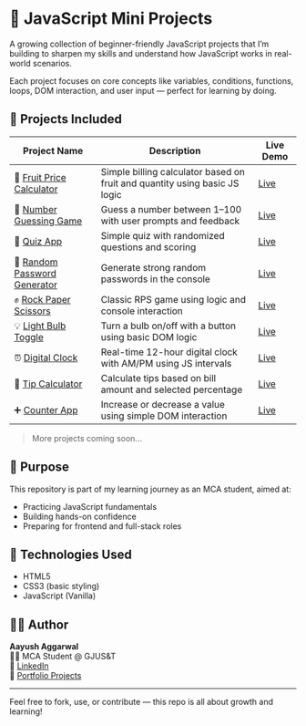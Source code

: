 # 🧠 JavaScript Mini Projects

A growing collection of beginner-friendly JavaScript projects that I’m building to sharpen my skills and understand how JavaScript works in real-world scenarios.

Each project focuses on core concepts like variables, conditions, functions, loops, DOM interaction, and user input — perfect for learning by doing.

## 📂 Projects Included

| Project Name                  | Description                                                     | Live Demo |
|------------------------------|------------------------------------------------------------------|-----------|
| 🍎 [Fruit Price Calculator](./docs/fruit-price-calculator/index.html) | Simple billing calculator based on fruit and quantity using basic JS logic | [Live](https://aayushaggarwal06.github.io/JavaScript_Mini_Projects/fruit-price-calculator/) |
| 🎲 [Number Guessing Game](./docs/number-guess-game/index.html) | Guess a number between 1–100 with user prompts and feedback | [Live](https://aayushaggarwal06.github.io/JavaScript_Mini_Projects/number-guess-game/) |
| 🎯 [Quiz App](./docs/quiz-app/index.html) | Simple quiz with randomized questions and scoring | [Live](https://aayushaggarwal06.github.io/JavaScript_Mini_Projects/quiz-app/) |
| 🔐 [Random Password Generator](./docs/random-password-generator/index.html) | Generate strong random passwords in the console | [Live](https://aayushaggarwal06.github.io/JavaScript_Mini_Projects/random-password-generator/) |
| ✊ [Rock Paper Scissors](./docs/rock-paper-scissors/index.html) | Classic RPS game using logic and console interaction | [Live](https://aayushaggarwal06.github.io/JavaScript_Mini_Projects/rock-paper-scissors/) |
| 💡 [Light Bulb Toggle](./docs/light-bulb-toggle/index.html) | Turn a bulb on/off with a button using basic DOM logic | [Live](https://aayushaggarwal06.github.io/JavaScript_Mini_Projects/light-bulb-toggle/) |
| ⏰ [Digital Clock](./docs/digital-clock/index.html) | Real-time 12-hour digital clock with AM/PM using JS intervals | [Live](https://aayushaggarwal06.github.io/JavaScript_Mini_Projects/digital-clock/) |
| 💸 [Tip Calculator](./docs/tip-calculator/index.html) | Calculate tips based on bill amount and selected percentage | [Live](https://aayushaggarwal06.github.io/JavaScript_Mini_Projects/tip-calculator/) |
| ➕ [Counter App](./docs/counter-app/index.html) | Increase or decrease a value using simple DOM interaction | [Live](https://aayushaggarwal06.github.io/JavaScript_Mini_Projects/counter-app/) |

> More projects coming soon...

## 🎯 Purpose

This repository is part of my learning journey as an MCA student, aimed at:
- Practicing JavaScript fundamentals
- Building hands-on confidence
- Preparing for frontend and full-stack roles

## 🚀 Technologies Used

- HTML5
- CSS3 (basic styling)
- JavaScript (Vanilla)

## 🧑‍💻 Author

**Aayush Aggarwal**  
👨‍🎓 MCA Student @ GJUS&T  
💼 [LinkedIn](https://www.linkedin.com/in/aayushaggarwal06)  
📁 [Portfolio Projects](https://github.com/AayushAggarwal06)

---

Feel free to fork, use, or contribute — this repo is all about growth and learning!
